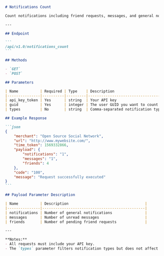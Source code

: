 ````markdown name=docs/endpoints/notifications_count.md
# Notifications Count

Count notifications including friend requests, messages, and general notifications for a user.

---

## Endpoint

```
/api/v1.0/notifications_count
```

## Methods

- `GET`
- `POST`

## Parameters

| Name          | Required | Type    | Description                                                                                   |
|---------------|----------|---------|-----------------------------------------------------------------------------------------------|
| api_key_token | Yes      | string  | Your API key                                                                                  |
| guid          | Yes      | integer | The user GUID you want to count notifications for                                             |
| types         | No       | string  | Comma-separated notification types (e.g. `'typedef,typeabc'`). Does not affect friends/messages count. |

## Example Response

```json
{
    "merchant": "Open Source Social Network",
    "url": "http://www.mywebsite.com/",
    "time_token": 1569332866,
    "payload": {
        "notifications": "1",
        "messages": "1",
        "friends": 4
    },
    "code": "100",
    "message": "Request successfully executed"
}
```

## Payload Parameter Description

| Name          | Description                                   |
|---------------|-----------------------------------------------|
| notifications | Number of general notifications               |
| messages      | Number of unread messages                     |
| friends       | Number of pending friend requests             |

---

**Notes:**
- All requests must include your API key.
- The `types` parameter filters notification types but does not affect the count for friend requests or messages.
````
